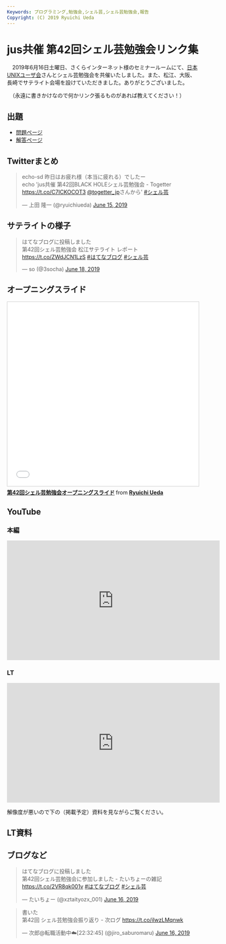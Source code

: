 ```yaml
---
Keywords: プログラミング,勉強会,シェル芸,シェル芸勉強会,報告
Copyright: (C) 2019 Ryuichi Ueda
---
```


# jus共催 第42回シェル芸勉強会リンク集

　2019年6月16日土曜日、さくらインターネット様のセミナールームにて、[日本UNIXユーザ会](https://www.jus.or.jp/)さんとシェル芸勉強会を共催いたしました。また、松江、大阪、長崎でサテライト会場を設けていただきました。ありがとうございました。

　（永遠に書きかけなので何かリンク張るものがあれば教えてください！）

## 出題

* [問題ページ](/?post=20190615_shellgei_42_q)
* [解答ページ](/?post=20190615_shellgei_42)

## Twitterまとめ

<blockquote class="twitter-tweet" data-partner="tweetdeck"><p lang="ja" dir="ltr">echo-sd 昨日はお疲れ様（本当に疲れる）でしたー<br>echo &#39;jus共催 第42回BLACK HOLEシェル芸勉強会 - Togetter <a href="https://t.co/C7ICKOCOT3">https://t.co/C7ICKOCOT3</a> <a href="https://twitter.com/togetter_jp?ref_src=twsrc%5Etfw">@togetter_jp</a>さんから&#39; <a href="https://twitter.com/hashtag/%E3%82%B7%E3%82%A7%E3%83%AB%E8%8A%B8?src=hash&amp;ref_src=twsrc%5Etfw">#シェル芸</a></p>&mdash; 上田 隆一 (@ryuichiueda) <a href="https://twitter.com/ryuichiueda/status/1140035158961086464?ref_src=twsrc%5Etfw">June 15, 2019</a></blockquote>
<script async src="https://platform.twitter.com/widgets.js" charset="utf-8"></script>

## サテライトの様子

<blockquote class="twitter-tweet" data-partner="tweetdeck"><p lang="ja" dir="ltr">はてなブログに投稿しました<br>第42回シェル芸勉強会 松江サテライト レポート <a href="https://t.co/ZWdJCN1LzS">https://t.co/ZWdJCN1LzS</a> <a href="https://twitter.com/hashtag/%E3%81%AF%E3%81%A6%E3%81%AA%E3%83%96%E3%83%AD%E3%82%B0?src=hash&amp;ref_src=twsrc%5Etfw">#はてなブログ</a> <a href="https://twitter.com/hashtag/%E3%82%B7%E3%82%A7%E3%83%AB%E8%8A%B8?src=hash&amp;ref_src=twsrc%5Etfw">#シェル芸</a></p>&mdash; so (@3socha) <a href="https://twitter.com/3socha/status/1141000244865273856?ref_src=twsrc%5Etfw">June 18, 2019</a></blockquote>



## オープニングスライド

<iframe src="//www.slideshare.net/slideshow/embed_code/key/dHhTetjhMOLoNX" width="595" height="485" frameborder="0" marginwidth="0" marginheight="0" scrolling="no" style="border:1px solid #CCC; border-width:1px; margin-bottom:5px; max-width: 100%;" allowfullscreen> </iframe> <div style="margin-bottom:5px"> <strong> <a href="//www.slideshare.net/ryuichiueda/42-149960048" title="第42回シェル芸勉強会オープニングスライド" target="_blank">第42回シェル芸勉強会オープニングスライド</a> </strong> from <strong><a href="https://www.slideshare.net/ryuichiueda" target="_blank">Ryuichi Ueda</a></strong> </div>

## YouTube

### 本編

<iframe width="560" height="315" src="https://www.youtube.com/embed/mfw9pjgXAwE" frameborder="0" allow="accelerometer; autoplay; encrypted-media; gyroscope; picture-in-picture" allowfullscreen></iframe>

### LT

<iframe width="560" height="315" src="https://www.youtube.com/embed/MThrWNCMHDU" frameborder="0" allow="accelerometer; autoplay; encrypted-media; gyroscope; picture-in-picture" allowfullscreen></iframe>

解像度が悪いので下の（掲載予定）資料を見ながらご覧ください。

## LT資料

## ブログなど

<blockquote class="twitter-tweet" data-partner="tweetdeck"><p lang="ja" dir="ltr">はてなブログに投稿しました<br>第42回シェル芸勉強会に参加しました - たいちょーの雑記 <a href="https://t.co/2VR8qk001v">https://t.co/2VR8qk001v</a> <a href="https://twitter.com/hashtag/%E3%81%AF%E3%81%A6%E3%81%AA%E3%83%96%E3%83%AD%E3%82%B0?src=hash&amp;ref_src=twsrc%5Etfw">#はてなブログ</a> <a href="https://twitter.com/hashtag/%E3%82%B7%E3%82%A7%E3%83%AB%E8%8A%B8?src=hash&amp;ref_src=twsrc%5Etfw">#シェル芸</a></p>&mdash; たいちょー (@xztaityozx_001) <a href="https://twitter.com/xztaityozx_001/status/1140065250760261633?ref_src=twsrc%5Etfw">June 16, 2019</a></blockquote>
<script async src="https://platform.twitter.com/widgets.js" charset="utf-8"></script>

<blockquote class="twitter-tweet" data-partner="tweetdeck"><p lang="ja" dir="ltr">書いた<br>第42回 シェル芸勉強会振り返り - 次ログ <a href="https://t.co/iIwzLMqnwk">https://t.co/iIwzLMqnwk</a></p>&mdash; 次郎@転職活動中☁️[22:32:45] (@jiro_saburomaru) <a href="https://twitter.com/jiro_saburomaru/status/1140206633269649409?ref_src=twsrc%5Etfw">June 16, 2019</a></blockquote>
<script async src="https://platform.twitter.com/widgets.js" charset="utf-8"></script>


